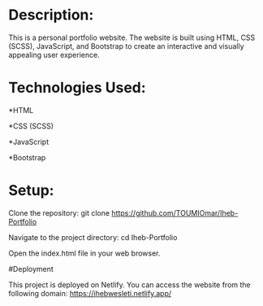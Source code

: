 # Description:

This is a personal portfolio website. The website is built using HTML, CSS (SCSS), JavaScript, and Bootstrap to create an interactive and visually appealing user experience.

# Technologies Used:

*HTML

*CSS (SCSS)

*JavaScript

*Bootstrap

# Setup:
Clone the repository: git clone https://github.com/TOUMIOmar/Iheb-Portfolio

Navigate to the project directory: cd Iheb-Portfolio

Open the index.html file in your web browser.

#Deployment

This project is deployed on Netlify. You can access the website from the following domain: https://ihebwesleti.netlify.app/
